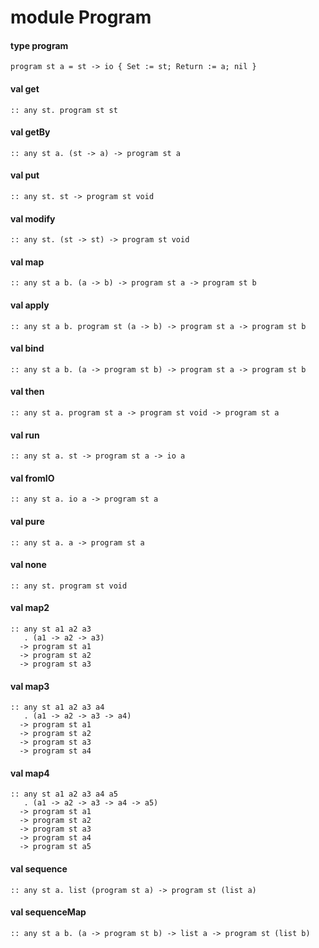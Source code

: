 # module Program
<a name="type_program"></a>
#### type program
```
program st a = st -> io { Set := st; Return := a; nil }
```
<a name="get"></a>
#### val get
```
:: any st. program st st
```
<a name="getBy"></a>
#### val getBy
```
:: any st a. (st -> a) -> program st a
```
<a name="put"></a>
#### val put
```
:: any st. st -> program st void
```
<a name="modify"></a>
#### val modify
```
:: any st. (st -> st) -> program st void
```
<a name="map"></a>
#### val map
```
:: any st a b. (a -> b) -> program st a -> program st b
```
<a name="apply"></a>
#### val apply
```
:: any st a b. program st (a -> b) -> program st a -> program st b
```
<a name="bind"></a>
#### val bind
```
:: any st a b. (a -> program st b) -> program st a -> program st b
```
<a name="then"></a>
#### val then
```
:: any st a. program st a -> program st void -> program st a
```
<a name="run"></a>
#### val run
```
:: any st a. st -> program st a -> io a
```
<a name="fromIO"></a>
#### val fromIO
```
:: any st a. io a -> program st a
```
<a name="pure"></a>
#### val pure
```
:: any st a. a -> program st a
```
<a name="none"></a>
#### val none
```
:: any st. program st void
```
<a name="map2"></a>
#### val map2
```
:: any st a1 a2 a3
   . (a1 -> a2 -> a3)
  -> program st a1
  -> program st a2
  -> program st a3
```
<a name="map3"></a>
#### val map3
```
:: any st a1 a2 a3 a4
   . (a1 -> a2 -> a3 -> a4)
  -> program st a1
  -> program st a2
  -> program st a3
  -> program st a4
```
<a name="map4"></a>
#### val map4
```
:: any st a1 a2 a3 a4 a5
   . (a1 -> a2 -> a3 -> a4 -> a5)
  -> program st a1
  -> program st a2
  -> program st a3
  -> program st a4
  -> program st a5
```
<a name="sequence"></a>
#### val sequence
```
:: any st a. list (program st a) -> program st (list a)
```
<a name="sequenceMap"></a>
#### val sequenceMap
```
:: any st a b. (a -> program st b) -> list a -> program st (list b)
```
